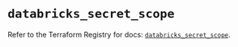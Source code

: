# `databricks_secret_scope`

Refer to the Terraform Registry for docs: [`databricks_secret_scope`](https://registry.terraform.io/providers/databricks/databricks/1.36.1/docs/resources/secret_scope).
